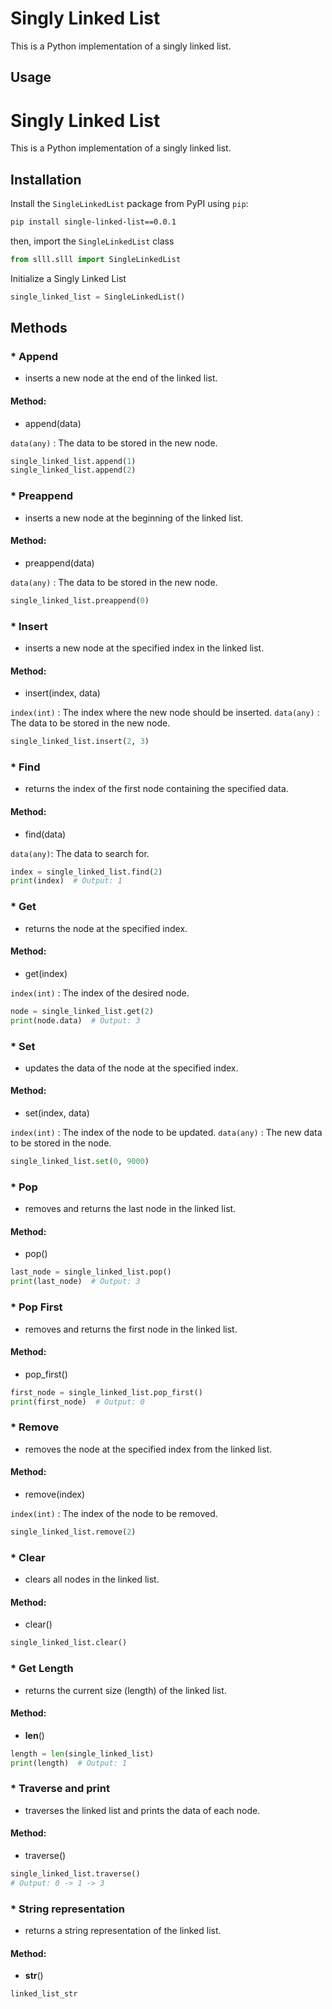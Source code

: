 # Singly Linked List

This is a Python implementation of a singly linked list.

## Usage

# Singly Linked List

This is a Python implementation of a singly linked list.

## Installation

Install the `SingleLinkedList` package from PyPI using `pip`:

```bash
pip install single-linked-list==0.0.1
````

then, import the `SingleLinkedList` class

```python
from slll.slll import SingleLinkedList
```

Initialize a Singly Linked List

```python
single_linked_list = SingleLinkedList()
```

## Methods

### * Append 
- inserts a new node at the end of the linked list.

#### Method: 
- append(data)

`data(any)` : The data to be stored in the new node.
```python
single_linked_list.append(1)
single_linked_list.append(2)
```

### * Preappend
- inserts a new node at the beginning of the linked list.

#### Method: 
- preappend(data)

`data(any)` : The data to be stored in the new node.

```python
single_linked_list.preappend(0)
```

### * Insert
- inserts a new node at the specified index in the linked list.

#### Method: 
- insert(index, data)

`index(int)` : The index where the new node should be inserted.
`data(any)` : The data to be stored in the new node.

```python
single_linked_list.insert(2, 3)
```

### * Find
- returns the index of the first node containing the specified data.

#### Method: 
- find(data)

`data(any)`: The data to search for.

```python
index = single_linked_list.find(2)
print(index)  # Output: 1
```

### * Get
- returns the node at the specified index.

#### Method: 
- get(index)

`index(int)` : The index of the desired node.

```python
node = single_linked_list.get(2)
print(node.data)  # Output: 3
```

### * Set
- updates the data of the node at the specified index.

#### Method: 
- set(index, data)

`index(int)` : The index of the node to be updated.
`data(any)` : The new data to be stored in the node.

```python
single_linked_list.set(0, 9000)
```

### * Pop
- removes and returns the last node in the linked list.

#### Method: 
- pop()

```python
last_node = single_linked_list.pop()
print(last_node)  # Output: 3
```

### * Pop First
- removes and returns the first node in the linked list.

#### Method: 
- pop_first()

```python
first_node = single_linked_list.pop_first()
print(first_node)  # Output: 0
```

### * Remove
- removes the node at the specified index from the linked list.

#### Method: 
- remove(index)

`index(int)` : The index of the node to be removed.

```python
single_linked_list.remove(2)
```

### * Clear
- clears all nodes in the linked list.

#### Method: 
- clear()

```python
single_linked_list.clear()
```

### * Get Length
- returns the current size (length) of the linked list.

#### Method:
-  __len__()

```python
length = len(single_linked_list)
print(length)  # Output: 1
```

### * Traverse and print
- traverses the linked list and prints the data of each node.

#### Method: 
- traverse()

```python
single_linked_list.traverse()
# Output: 0 -> 1 -> 3
``` 

### * String representation
- returns a string representation of the linked list.

#### Method: 
- __str__()

```python
linked_list_str
```